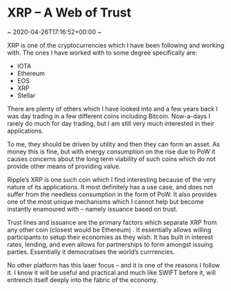 # XRP &#8211; A Web of Trust
~ 2020-04-26T17:16:52+00:00 ~

XRP is one of the cryptocurrencies which I have been following and working with. The ones I have worked with to some degree specifically are:

- IOTA
- Ethereum
- EOS
- XRP
- Stellar

There are plenty of others which I have looked into and a few years back I was day trading in a few different coins including Bitcoin. Now-a-days I rarely do much for day trading, but I am still very much interested in their applications.

To me, they should be driven by utility and then they can form an asset. As money this is fine, but with energy consumption on the rise due to PoW it causes concerns about the long term viability of such coins which do not provide other means of providing value.

Ripple’s XRP is one such coin which I find interesting because of the very nature of its applications. It most definitely has a use case, and does not suffer from the needless consumption in the form of PoW. It also provides one of the most unique mechanisms which I cannot help but become instantly enamoured with – namely issuance based on trust.

Trust lines and issuance are the primary factors which separate XRP from any other coin (closest would be Ethereum) . It essentially allows willing participants to setup their economies as they wish. It has built in interest rates, lending, and even allows for partnerships to form amongst issuing parties. Essentially it democratises the world’s currrencies.

No other platform has this laser focus – and it is one of the reasons I follow it. I know it will be useful and practical and much like SWIFT before it, will entrench itself deeply into the fabric of the economy.